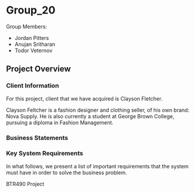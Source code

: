 # Group_20
Group Members:
* Jordan Pitters
* Anujan Sritharan
* Todor Veternov

## Project Overview
### Client Information
For this project, client that we have acquired is Clayson Fletcher.

Clayson Feltcher is a fashion designer and clothing seller, of his own brand: Nova Supply. He is also currently a student at George Brown College, pursuing a diploma in Fashion Management. 

### Business Statements

### Key System Requirements
In what follows, we present a list of important requirements that the system must have in order to solve the business problem.

BTR490 Project

